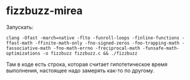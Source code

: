 # fizzbuzz-mirea
Запускать:
```
clang -Ofast -march=native -flto -funroll-loops -finline-functions -ffast-math -ffinite-math-only -fno-signed-zeros -fno-trapping-math -fassociative-math -fno-math-errno -freciprocal-math -funsafe-math-optimizations -o fizzbuzz fizzbuzz.c && ./fizzbuzz
```
Там в коде есть строка, которая считает гипотетическое время выполнения, настоящее надо замерять как-то по другому.
